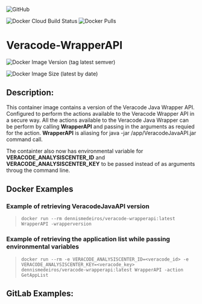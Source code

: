 

![GitHub](https://img.shields.io/github/license/dennismedeiros/veracode-wrapperapi-container?style=plastic)

![Docker Cloud Build Status](https://img.shields.io/docker/cloud/build/dennismedeiros/veracode-wrapperapi)
![Docker Pulls](https://img.shields.io/docker/pulls/dennismedeiros/veracode-wrapperapi)

# Veracode-WrapperAPI

![Docker Image Version (tag latest semver)](https://img.shields.io/docker/v/dennismedeiros/veracode-wrapperapi/latest)

![Docker Image Size (latest by date)](https://img.shields.io/docker/image-size/dennismedeiros/veracode-wrapperapi)


## Description: 
This container image contains a version of the Veracode Java Wrapper API. Configured to perform the actions available to the Veracode Wrapper API in a secure way. All the actions available to the Veracode Java Wrapper can be perform by calling **WrapperAPI** and passing in the arguments as requied for the action. **WrapperAPI** is aliasing for java -jar /app/VeracodeJavaAPI.jar command call.

The containter also now has environmental variable for **VERACODE_ANALYSISCENTER_ID** and **VERACODE_ANALYSISCENTER_KEY** to be passed instead of as arguments throug the command line.

## Docker Examples
### Example of retrieving VeracodeJavaAPI version
> `docker run --rm dennismedeiros/veracode-wrapperapi:latest WrapperAPI -wrapperversion`

### Example of retrieving the application list while passing environmental variables
> `docker run --rm -e VERACODE_ANALYSISCENTER_ID=<veracode_id> -e VERACODE_ANALYSISCENTER_KEY=<veracode_key> dennismedeiros/veracode-wrapperapi:latest WrapperAPI -action GetAppList`

## GitLab Examples:
